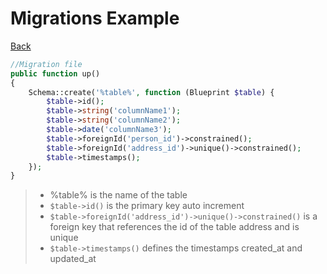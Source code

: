 # Migrations Example

[Back](../Laravel.md)

```php
//Migration file
public function up()
{
    Schema::create('%table%', function (Blueprint $table) {
        $table->id();
        $table->string('columnName1');
        $table->string('columnName2');
        $table->date('columnName3');
        $table->foreignId('person_id')->constrained();
        $table->foreignId('address_id')->unique()->constrained();
        $table->timestamps();
    });
}
```

> - %table% is the name of the table  
> - `$table->id()` is the primary key auto increment  
> - `$table->foreignId('address_id')->unique()->constrained()` is a foreign key that references the id of the table address and is unique  
> - `$table->timestamps()` defines the timestamps created_at and updated_at  
